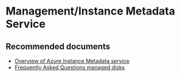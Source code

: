 <properties
	pageTitle="Management/Instance Metadata Service"
	description="Management/Instance Metadata Service"
	service="microsoft.compute"
	resource="virtualmachines"
	authors="scottazure"
	displayOrder=""
	selfHelpType="generic"
	supportTopicIds="32583111"
	resourceTags="linux, redhat"
	productPesIds="15571, 15797"
	cloudEnvironments="public"
/>

# Management/Instance Metadata Service

## **Recommended documents**
* [Overview of Azure Instance Metadata service](https://docs.microsoft.com/azure/virtual-machines/linux/instance-metadata-service)<br>
* [Frequently Asked Questions managed disks](https://docs.microsoft.com/azure/virtual-machines/linux/instance-metadata-service#faq)<br>

